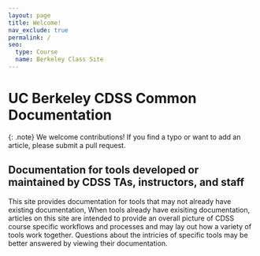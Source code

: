 ```yaml
---
layout: page
title: Welcome!
nav_exclude: true
permalink: /
seo:
  type: Course
  name: Berkeley Class Site
---
```


# UC Berkeley CDSS Common Documentation

{: .note}
We welcome contributions! If you find a typo or want to add an article, please submit a pull request.


## Documentation for tools developed or maintained by CDSS TAs, instructors, and staff

This site provides documentation for tools that may not already have existing documentation, When tools already have exisiting documentation, articles on this site are intended to provide an overall picture of CDSS course specific workflows and processes and may lay out how a variety of tools work together. Questions about the intricies of specific tools may be better answered by viewing their documentation.
